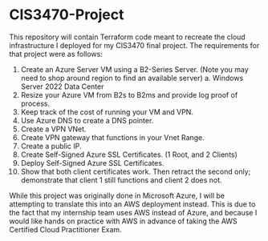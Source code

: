 # CIS3470-Project
This repository will contain Terraform code meant to recreate the cloud infrastructure I deployed for my CIS3470 final project. The requirements for that project were as follows:

1. Create an Azure Server VM using a B2-Series Server.  (Note you may need to shop around region to find an available server)
   a. Windows Server 2022 Data Center           
2. Resize your Azure VM from B2s to B2ms and provide log proof of process.
3. Keep track of the cost of running your VM and VPN.
4. Use Azure DNS to create a DNS pointer.
5. Create a VPN VNet.
6. Create VPN gateway that functions in your Vnet Range.
7. Create a public IP.
8. Create Self-Signed Azure SSL Certificates. (1 Root, and 2 Clients)
9. Deploy Self-Signed Azure SSL Certificates.
10. Show that both client certificates work. Then retract the second only; demonstrate that client 1 still functions and client 2 does not.

While this project was originally done in Microsoft Azure, I will be attempting to translate this into an AWS deployment instead. This is due to the fact that my internship team uses AWS instead of Azure, and because I would like hands on practice with AWS in advance of taking the AWS Certified Cloud Practitioner Exam. 
